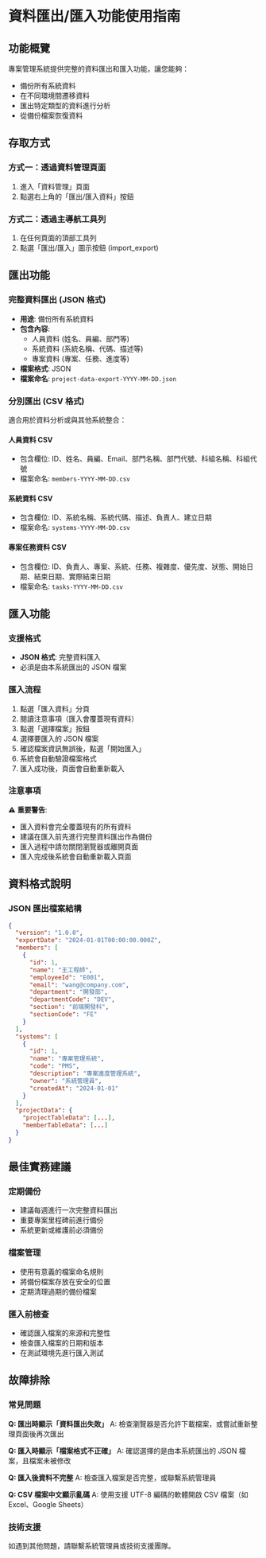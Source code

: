 # 資料匯出/匯入功能使用指南

## 功能概覽

專案管理系統提供完整的資料匯出和匯入功能，讓您能夠：
- 備份所有系統資料
- 在不同環境間遷移資料
- 匯出特定類型的資料進行分析
- 從備份檔案恢復資料

## 存取方式

### 方式一：透過資料管理頁面
1. 進入「資料管理」頁面
2. 點選右上角的「匯出/匯入資料」按鈕

### 方式二：透過主導航工具列
1. 在任何頁面的頂部工具列
2. 點選「匯出/匯入」圖示按鈕 (import_export)

## 匯出功能

### 完整資料匯出 (JSON 格式)
- **用途**: 備份所有系統資料
- **包含內容**:
  - 人員資料 (姓名、員編、部門等)
  - 系統資料 (系統名稱、代碼、描述等)
  - 專案資料 (專案、任務、進度等)
- **檔案格式**: JSON
- **檔案命名**: `project-data-export-YYYY-MM-DD.json`

### 分別匯出 (CSV 格式)
適合用於資料分析或與其他系統整合：

#### 人員資料 CSV
- 包含欄位: ID、姓名、員編、Email、部門名稱、部門代號、科組名稱、科組代號
- 檔案命名: `members-YYYY-MM-DD.csv`

#### 系統資料 CSV
- 包含欄位: ID、系統名稱、系統代碼、描述、負責人、建立日期
- 檔案命名: `systems-YYYY-MM-DD.csv`

#### 專案任務資料 CSV
- 包含欄位: ID、負責人、專案、系統、任務、複雜度、優先度、狀態、開始日期、結束日期、實際結束日期
- 檔案命名: `tasks-YYYY-MM-DD.csv`

## 匯入功能

### 支援格式
- **JSON 格式**: 完整資料匯入
- 必須是由本系統匯出的 JSON 檔案

### 匯入流程
1. 點選「匯入資料」分頁
2. 閱讀注意事項（匯入會覆蓋現有資料）
3. 點選「選擇檔案」按鈕
4. 選擇要匯入的 JSON 檔案
5. 確認檔案資訊無誤後，點選「開始匯入」
6. 系統會自動驗證檔案格式
7. 匯入成功後，頁面會自動重新載入

### 注意事項
⚠️ **重要警告**:
- 匯入資料會完全覆蓋現有的所有資料
- 建議在匯入前先進行完整資料匯出作為備份
- 匯入過程中請勿關閉瀏覽器或離開頁面
- 匯入完成後系統會自動重新載入頁面

## 資料格式說明

### JSON 匯出檔案結構
```json
{
  "version": "1.0.0",
  "exportDate": "2024-01-01T00:00:00.000Z",
  "members": [
    {
      "id": 1,
      "name": "王工程師",
      "employeeId": "E001",
      "email": "wang@company.com",
      "department": "開發部",
      "departmentCode": "DEV",
      "section": "前端開發科",
      "sectionCode": "FE"
    }
  ],
  "systems": [
    {
      "id": 1,
      "name": "專案管理系統",
      "code": "PMS",
      "description": "專案進度管理系統",
      "owner": "系統管理員",
      "createdAt": "2024-01-01"
    }
  ],
  "projectData": {
    "projectTableData": [...],
    "memberTableData": [...]
  }
}
```

## 最佳實務建議

### 定期備份
- 建議每週進行一次完整資料匯出
- 重要專案里程碑前進行備份
- 系統更新或維護前必須備份

### 檔案管理
- 使用有意義的檔案命名規則
- 將備份檔案存放在安全的位置
- 定期清理過期的備份檔案

### 匯入前檢查
- 確認匯入檔案的來源和完整性
- 檢查匯入檔案的日期和版本
- 在測試環境先進行匯入測試

## 故障排除

### 常見問題

**Q: 匯出時顯示「資料匯出失敗」**
A: 檢查瀏覽器是否允許下載檔案，或嘗試重新整理頁面後再次匯出

**Q: 匯入時顯示「檔案格式不正確」**
A: 確認選擇的是由本系統匯出的 JSON 檔案，且檔案未被修改

**Q: 匯入後資料不完整**
A: 檢查匯入檔案是否完整，或聯繫系統管理員

**Q: CSV 檔案中文顯示亂碼**
A: 使用支援 UTF-8 編碼的軟體開啟 CSV 檔案（如 Excel、Google Sheets）

### 技術支援
如遇到其他問題，請聯繫系統管理員或技術支援團隊。